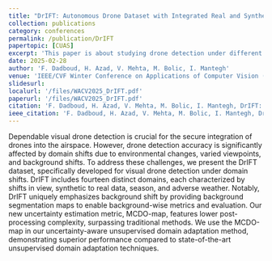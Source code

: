 ```yaml
---
title: "DrIFT: Autonomous Drone Dataset with Integrated Real and Synthetic Data, Flexible Views, and Transformed Domains"
collection: publications
category: conferences
permalink: /publication/DrIFT
papertopic: [CUAS]
excerpt: 'This paper is about studying drone detection under different types of domain shift.'
date: 2025-02-28
author: 'F. Dadboud, H. Azad, V. Mehta, M. Bolic, I. Mantegh'
venue: 'IEEE/CVF Winter Conference on Applications of Computer Vision (WACV) 2025'
slidesurl:
localurl: '/files/WACV2025_DrIFT.pdf'
paperurl: '/files/WACV2025_DrIFT.pdf'
citation: 'F. Dadboud, H. Azad, V. Mehta, M. Bolic, I. Mantegh, DrIFT: Autonomous Drone Dataset with Integrated Real and Synthetic Data, Flexible Views, and Transformed Domains,IEEE/CVF Winter Conference on Applications of Computer Vision (WACV) 2025.'
ieee_citation: 'F. Dadboud, H. Azad, V. Mehta, M. Bolic, I. Mantegh, DrIFT: Autonomous Drone Dataset with Integrated Real and Synthetic Data, Flexible Views, and Transformed Domains,IEEE/CVF Winter Conference on Applications of Computer Vision (WACV) 2025'
---
```


Dependable visual drone detection is crucial for the secure integration of drones into the airspace. However, drone detection accuracy is significantly affected by domain shifts due to environmental changes, varied viewpoints, and background shifts. To address these challenges, we present the DrIFT dataset, specifically developed for visual drone detection under domain shifts. DrIFT includes fourteen distinct domains, each characterized by shifts in view, synthetic to real data, season, and adverse weather. Notably, DrIFT uniquely emphasizes background shift by providing background segmentation maps to enable background-wise metrics and evaluation. Our new uncertainty estimation metric, MCDO-map, features lower post-processing complexity, surpassing traditional methods. We use the MCDO-map in our uncertainty-aware unsupervised domain adaptation method, demonstrating superior performance compared to state-of-the-art unsupervised domain adaptation techniques.
